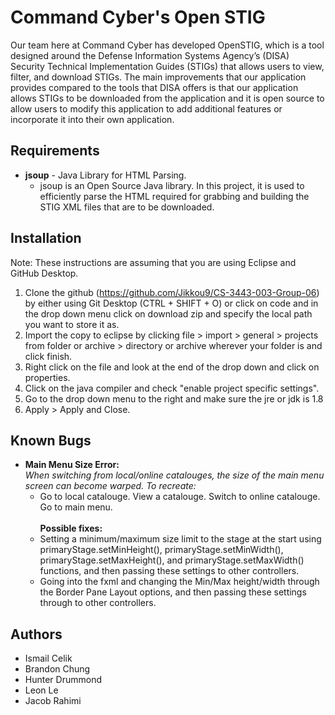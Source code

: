 # Command Cyber's Open STIG
Our team here at Command Cyber has developed OpenSTIG, which is a tool designed around the Defense Information Systems Agency’s (DISA) Security Technical Implementation Guides (STIGs) that allows users to view, filter, and download STIGs. The main improvements that our application provides compared to the tools that DISA offers is that our application allows STIGs to be downloaded from the application and it is open source to allow users to modify this application to add additional features or incorporate it into their own application.
## Requirements
[comment]: <> (List any of the external requirements, if it needs to be installed, and why they are used)
* <b>jsoup</b> - Java Library for HTML Parsing.
  * jsoup is an Open Source Java library. In this project, it is used to efficiently parse the HTML required for grabbing and building the STIG XML files that are to be downloaded.
## Installation 
[comment]: <> (Add steps for installation and common troubleshooting steps if necessary)
Note: These instructions are assuming that you are using Eclipse and GitHub Desktop.<br>
1. Clone the github (https://github.com/Jikkou9/CS-3443-003-Group-06) by either using Git Desktop (CTRL + SHIFT + O) or click on code and in the drop down menu click on download zip and specify the local path you want to store it as.
2. Import the copy to eclipse by clicking file > import > general > projects from folder or archive > directory or archive wherever your folder is and click finish.
3. Right click on the file and look at the end of the drop down and click on properties.
4. Click on the java compiler and check "enable project specific settings".
5. Go to the drop down menu to the right and make sure the jre or jdk is 1.8
6. Apply > Apply and Close.
## Known Bugs
[comment]: <> (List any known bugs by the deadline of the project)
* <b>Main Menu Size Error:</b><br>
  *When switching from local/online catalouges, the size of the main menu screen can become warped. To recreate:*
    * Go to local catalouge. View a catalouge. Switch to online catalouge. Go to main menu.<br><br>
    <b>Possible fixes:</b>
    * Setting a minimum/maximum size limit to the stage at the start using primaryStage.setMinHeight(), primaryStage.setMinWidth(), primaryStage.setMaxHeight(), and primaryStage.setMaxWidth() functions, and then passing these settings to other controllers.
    * Going into the fxml and changing the Min/Max height/width through the Border Pane Layout options, and then passing these settings through to other controllers.
  
## Authors
* Ismail Celik
* Brandon Chung
* Hunter Drummond
* Leon Le
* Jacob Rahimi
